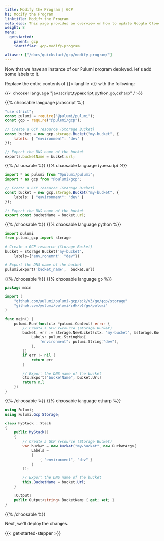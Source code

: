 ```yaml
---
title: Modify the Program | GCP
h1: Modify the Program
linktitle: Modify the Program
meta_desc: This page provides an overview on how to update Google Cloud (GCP) project from a Pulumi program.
weight: 8
menu:
  getstarted:
    parent: gcp
    identifier: gcp-modify-program

aliases: ["/docs/quickstart/gcp/modify-program/"]
---
```


Now that we have an instance of our Pulumi program deployed, let's add some labels to it.

Replace the entire contents of {{< langfile >}} with the following:

{{< chooser language "javascript,typescript,python,go,csharp" / >}}

{{% choosable language javascript %}}

```javascript
"use strict";
const pulumi = require("@pulumi/pulumi");
const gcp = require("@pulumi/gcp");

// Create a GCP resource (Storage Bucket)
const bucket = new gcp.storage.Bucket("my-bucket", {
    labels: { "environment": "dev" }
});

// Export the DNS name of the bucket
exports.bucketName = bucket.url;
```

{{% /choosable %}}
{{% choosable language typescript %}}

```typescript
import * as pulumi from "@pulumi/pulumi";
import * as gcp from "@pulumi/gcp";

// Create a GCP resource (Storage Bucket)
const bucket = new gcp.storage.Bucket("my-bucket", {
    labels: { "environment": "dev" }
});

// Export the DNS name of the bucket
export const bucketName = bucket.url;
```

{{% /choosable %}}
{{% choosable language python %}}

```python
import pulumi
from pulumi_gcp import storage

# Create a GCP resource (Storage Bucket)
bucket = storage.Bucket('my-bucket',
    labels={'environemnt': "dev"})

# Export the DNS name of the bucket
pulumi.export('bucket_name',  bucket.url)
```

{{% /choosable %}}
{{% choosable language go %}}

```go
package main

import (
    "github.com/pulumi/pulumi-gcp/sdk/v3/go/gcp/storage"
    "github.com/pulumi/pulumi/sdk/v2/go/pulumi"
)

func main() {
    pulumi.Run(func(ctx *pulumi.Context) error {
        // Create a GCP resource (Storage Bucket)
        bucket, err := storage.NewBucket(ctx, "my-bucket", &storage.BucketArgs{
            Labels: pulumi.StringMap{
                "environment": pulumi.String("dev"),
            },
        })
        if err != nil {
            return err
        }

        // Export the DNS name of the bucket
        ctx.Export("bucketName", bucket.Url)
        return nil
    })
}
```

{{% /choosable %}}
{{% choosable language csharp %}}

```csharp
using Pulumi;
using Pulumi.Gcp.Storage;

class MyStack : Stack
{
    public MyStack()
    {
        // Create a GCP resource (Storage Bucket)
        var bucket = new Bucket("my-bucket", new BucketArgs{
            Labels =
            {
                { "environment", "dev" }
            }
        });

        // Export the DNS name of the bucket
        this.BucketName = bucket.Url;
    }

    [Output]
    public Output<string> BucketName { get; set; }
}
```

{{% /choosable %}}

Next, we'll deploy the changes.

{{< get-started-stepper >}}
